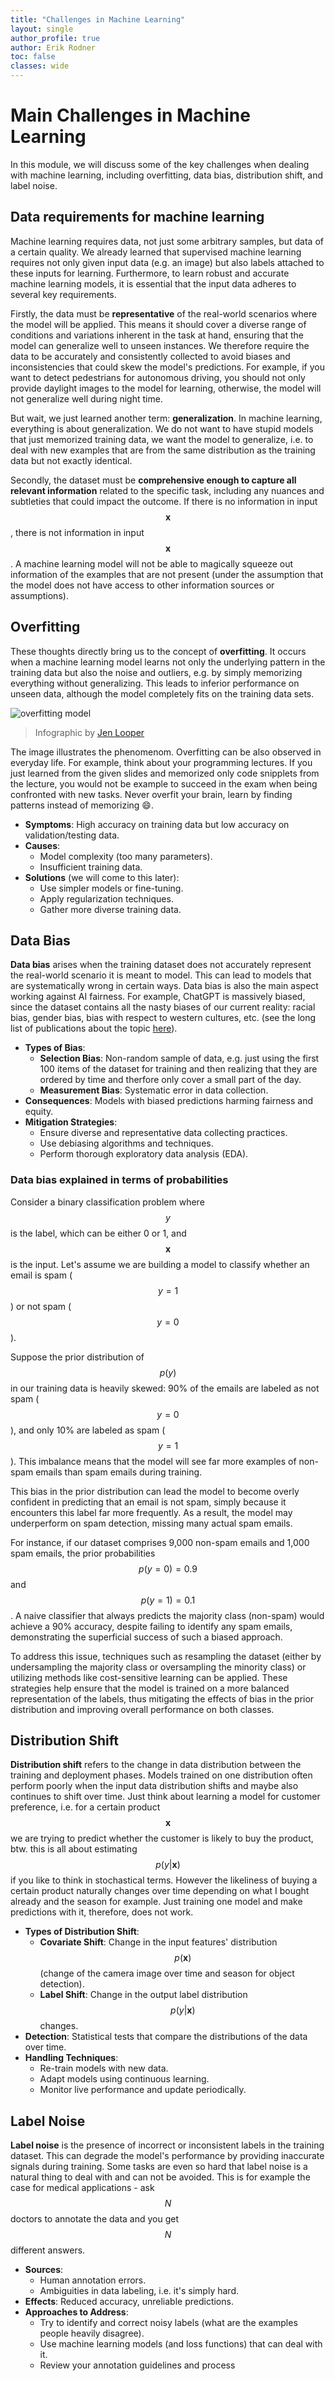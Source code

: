 ```yaml
---
title: "Challenges in Machine Learning"
layout: single
author_profile: true
author: Erik Rodner
toc: false
classes: wide
---
```


# Main Challenges in Machine Learning

In this module, we will discuss some of the key challenges when dealing with machine learning, including overfitting, data bias, distribution shift, and label noise.

## Data requirements for machine learning

Machine learning requires data, not just some arbitrary samples, but data of a certain quality.
We already learned that supervised machine learning requires not only given input data (e.g. an image) but also labels attached to these inputs for learning.
Furthermore, to learn robust and accurate machine learning models, it is essential that the input data adheres to several key requirements. 

Firstly, the data must be **representative** of the real-world scenarios where the model will be applied. This means it should cover a diverse range of conditions and variations inherent in the task at hand, ensuring that the model can generalize well to unseen instances. We therefore require the data to be accurately and consistently collected to avoid biases and inconsistencies that could skew the model's predictions. For example, if you want to detect pedestrians for autonomous driving, you should not only provide daylight images to the model
for learning, otherwise, the model will not generalize well during night time. 

But wait, we just learned another term: **generalization**. In machine learning, everything is about generalization. We do not want to have stupid models that
just memorized training data, we want the model to generalize, i.e. to deal with new examples that are from the same distribution as the training data but not exactly identical. 

Secondly, the dataset must be **comprehensive enough to capture all relevant information** related to the specific task, including any nuances and subtleties that could impact the outcome.
If there is no information in input $$\mathbf{x}$$, there is not information in input $$\mathbf{x}$$. A machine learning model will not be able to magically squeeze out information
of the examples that are not present (under the assumption that the model does not have access to other information sources or assumptions).

## Overfitting

These thoughts directly bring us to the concept of **overfitting**. It occurs when a machine learning model learns not only the underlying pattern in the training data but also the noise and outliers, e.g. by simply memorizing everything without generalizing. This leads to inferior performance on unseen data, although the model completely fits on the training data sets.

![overfitting model](img/overfitting.png)
> Infographic by [Jen Looper](https://twitter.com/jenlooper)

The image illustrates the phenomenom. Overfitting can be also observed in everyday life. For example, think about your programming lectures. If you just learned from 
the given slides and memorized only code snipplets from the lecture, you would not be example to succeed in the exam when being confronted with new tasks. Never overfit your brain, learn by finding patterns instead of memorizing 😄.

- **Symptoms**: High accuracy on training data but low accuracy on validation/testing data.
- **Causes**: 
  - Model complexity (too many parameters).
  - Insufficient training data.
- **Solutions** (we will come to this later):
  - Use simpler models or fine-tuning.
  - Apply regularization techniques.
  - Gather more diverse training data.


## Data Bias

**Data bias** arises when the training dataset does not accurately represent the real-world scenario it is meant to model. 
This can lead to models that are systematically wrong in certain ways. Data bias is also the main aspect working against AI fairness. 
For example, ChatGPT is massively biased, since the dataset contains all the nasty biases of our current reality: racial bias, gender bias, bias with respect
to western cultures, etc. (see the long list of publications about the topic [here](https://scholar.google.com/scholar?hl=de&as_sdt=0%2C5&as_vis=1&q=Data+Bias+GPT&btnG=)).

- **Types of Bias**:
  - **Selection Bias**: Non-random sample of data, e.g. just using the first 100 items of the dataset for training and then realizing that they are ordered by time and therfore only cover a small part of the day.
  - **Measurement Bias**: Systematic error in data collection.
- **Consequences**: Models with biased predictions harming fairness and equity.
- **Mitigation Strategies**:
  - Ensure diverse and representative data collecting practices.
  - Use debiasing algorithms and techniques.
  - Perform thorough exploratory data analysis (EDA).

### Data bias explained in terms of probabilities

Consider a binary classification problem where $$y$$ is the label, which can be either 0 or 1, and $$\mathbf{x}$$ is the input. 
Let's assume we are building a model to classify whether an email is spam ($$y = 1$$) or not spam ($$y = 0$$).

Suppose the prior distribution of $$p(y)$$ in our training data is heavily skewed: 90% of the emails are labeled as not spam ($$y = 0$$), and only 10% are labeled as spam ($$y = 1$$). This imbalance means that the model will see far more examples of non-spam emails than spam emails during training.

This bias in the prior distribution can lead the model to become overly confident in predicting that an email is not spam, simply because it encounters this label far more frequently. As a result, the model may underperform on spam detection, missing many actual spam emails.

For instance, if our dataset comprises 9,000 non-spam emails and 1,000 spam emails, the prior probabilities $$p(y = 0) = 0.9$$ and $$p(y = 1) = 0.1$$. A naive classifier that always predicts the majority class (non-spam) would achieve a 90% accuracy, despite failing to identify any spam emails, demonstrating the superficial success of such a biased approach.

To address this issue, techniques such as resampling the dataset (either by undersampling the majority class or oversampling the minority class) or utilizing methods like cost-sensitive learning can be applied. These strategies help ensure that the model is trained on a more balanced representation of the labels, thus mitigating the effects of bias in the prior distribution and improving overall performance on both classes.

## Distribution Shift

**Distribution shift** refers to the change in data distribution between the training and deployment phases. Models trained on one distribution often perform poorly when the input data distribution shifts and maybe also continues to shift over time. Just think about learning a model for customer preference, i.e. for a certain product $$\mathbf{x}$$ we are trying to predict whether the customer
is likely to buy the product, btw. this is all about estimating $$p(y \vert \mathbf{x})$$ if you like to think in stochastical terms. 
However the likeliness of buying a certain product naturally changes over time depending on what I bought already and the season for example. 
Just training one model and make predictions with it, therefore, does not work.

- **Types of Distribution Shift**:
  - **Covariate Shift**: Change in the input features' distribution $$p(\mathbf{x})$$ (change of the camera image over time and season for object detection).
  - **Label Shift**: Change in the output label distribution $$p(y \vert \mathbf{x})$$ changes. 
- **Detection**: Statistical tests that compare the distributions of the data over time.
- **Handling Techniques**:
  - Re-train models with new data.
  - Adapt models using continuous learning.
  - Monitor live performance and update periodically.

## Label Noise

**Label noise** is the presence of incorrect or inconsistent labels in the training dataset. This can degrade the model's performance by providing inaccurate signals during training.
Some tasks are even so hard that label noise is a natural thing to deal with and can not be avoided. This is for example the case for medical applications - ask $$N$$ doctors to annotate the data and you get $$N$$ different answers.

- **Sources**:
  - Human annotation errors.
  - Ambiguities in data labeling, i.e. it's simply hard.
- **Effects**: Reduced accuracy, unreliable predictions.
- **Approaches to Address**:
  - Try to identify and correct noisy labels (what are the examples people heavily disagree).
  - Use machine learning models (and loss functions) that can deal with it.
  - Review your annotation guidelines and process
